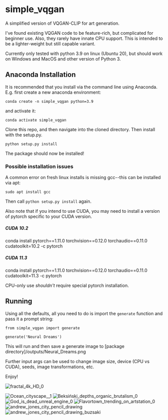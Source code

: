 # simple_vqgan
A simplified version of VQGAN-CLIP for art generation.

I've found existing VQGAN code to be feature-rich, but complicated for beginner use.  Also, they rarely have innate CPU support.  This is intended to be a lighter-weight but still capable variant.

Currently only tested with python 3.9 on linux (Ubuntu 20), but should work on Windows and MacOS and other version of Python 3.
## Anaconda Installation
It is recommended that you install via the command line using Anaconda.  E.g. first create a new anaconda environment:

`conda create -n simple_vqgan python=3.9`

and activate it:

`conda activate simple_vqgan`

Clone this repo, and then navigate into the cloned directory.  Then install with the setup.py.

`python setup.py install`

The package should now be installed!

### Possible installation issues

A common error on fresh linux installs is missing gcc--this can be installed via apt:

`sudo apt install gcc`

Then call `python setup.py install` again.

Also note that if you intend to use CUDA, you may need to install a version of pytorch specific to your CUDA version.

##### CUDA 10.2
conda install pytorch==1.11.0 torchvision==0.12.0 torchaudio==0.11.0 cudatoolkit=10.2 -c pytorch

##### CUDA 11.3
conda install pytorch==1.11.0 torchvision==0.12.0 torchaudio==0.11.0 cudatoolkit=11.3 -c pytorch

CPU-only use *shouldn't* require special pytorch installation.

## Running
Using all the defaults, all you need to do is import the `generate` function and pass it a prompt string:

```
from simple_vqgan import generate

generate('Neural Dreams')
```

This will run and then save a generate image to [package directory]/outputs/Neural_Dreams.png

Further input args can be used to change image size, device (CPU vs CUDA), seeds, image transformations, etc.

Enjoy!

![fractal_4k_HD_0](https://user-images.githubusercontent.com/49564869/183120324-13fff210-4f63-4e6d-8c03-91ef7aed7d11.jpg)

![Ocean_cityscape__1](https://user-images.githubusercontent.com/49564869/183120381-6ebc370d-7672-4a10-8b8b-7cdc22a35bf2.jpg)
![Beksiński_depths_organic_brutalism_0](https://user-images.githubusercontent.com/49564869/183120449-57e5dc12-d6cb-4850-a3c4-b9d14f1b6a27.jpg)
![God_is_dead_unreal_engine_0](https://user-images.githubusercontent.com/49564869/183120486-908592ff-6d64-4791-a992-f69607098305.jpg)
![Flavortown_trending_on_artstation_0](https://user-images.githubusercontent.com/49564869/183120533-3d577845-5754-478b-ab22-9ccc4015111c.jpg)
![andrew_jones_city_pencil_drawing](https://user-images.githubusercontent.com/49564869/183120699-5e080c52-32aa-4244-b22c-55a9e507a2ab.png)
![andrew_jones_city_pencil_drawing_buzsaki](https://user-images.githubusercontent.com/49564869/183120705-81a59240-a931-4d47-9eda-e395a5a779cb.png)
